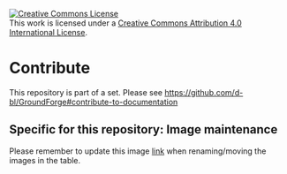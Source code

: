 <a rel="license" href="http://creativecommons.org/licenses/by/4.0/"><img alt="Creative Commons License" style="border-width:0" src="https://i.creativecommons.org/l/by/4.0/88x31.png" /></a><br />This work is licensed under a <a rel="license" href="http://creativecommons.org/licenses/by-nc/4.0/">Creative Commons Attribution 4.0 International License</a>.

Contribute
==========

This repository is part of a set. Please see https://github.com/d-bl/GroundForge#contribute-to-documentation

Specific for this repository: Image maintenance
-----------------
Please remember to update this image [link](https://github.com/d-bl/GroundForge/blob/d0692027ad60742e3345c62541f7a71e16211242/docs/js/tiles.js#L262)
when renaming/moving the images in the table. 
